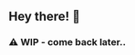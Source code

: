 ## Hey there! 👋

### ⚠️ WIP - come back later..

<!--
I'm an Entry-Level software engineer based in Germany.

[![Linkedin Badge](https://img.shields.io/badge/LinkedIn-2867b2?style=flat-square&logo=Linkedin&logoColor=white&link=https://linkedin.com/in/denise-albert-778500356)](https://linkedin.com/in/denise-albert-778500356)

![Python](https://img.shields.io/badge/python-3670A0?style=for-the-badge&logo=python&logoColor=ffdd54) -->
<!--
I'm Denise, a software engineer at @Awesome-Technologies .

- 🔭 I’m currently working on microservice infrastructure
- 🌱 I’m currently learning general computer science
- 📫 How to reach me: denise.albert@awesome-technologies.de 
-->
